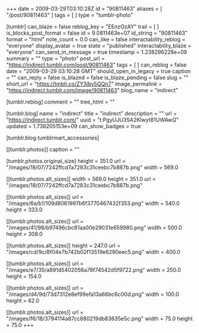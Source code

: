 +++
date = 2009-03-29T03:10:28Z
id = "90811463"
aliases = [ "/post/90811463" ]
tags = [ ]
type = "tumblr-photo"

[tumblr]
can_blaze = false
reblog_key = "EEnzOzAY"
trail = [ ]
is_blocks_post_format = false
id = 9.0811463e+07
id_string = "90811463"
format = "html"
note_count = 0.0
can_like = false
interactability_reblog = "everyone"
display_avatar = true
state = "published"
interactability_blaze = "everyone"
can_send_in_message = true
timestamp = 1.238296228e+09
summary = ""
type = "photo"
post_url = "https://indirect.tumblr.com/post/90811463"
tags = [ ]
can_reblog = false
date = "2009-03-29 03:10:28 GMT"
should_open_in_legacy = true
caption = ""
can_reply = false
is_blazed = false
is_blaze_pending = false
slug = ""
short_url = "https://tmblr.co/ZY3jby5QQn7"
image_permalink = "https://indirect.tumblr.com/image/90811463"
blog_name = "indirect"

[tumblr.reblog]
comment = ""
tree_html = ""

[tumblr.blog]
name = "indirect"
title = "indirect"
description = ""
url = "https://indirect.tumblr.com/"
uuid = "t:PgyUJU3SA2Klwyt81UWAwQ"
updated = 1.738205153e+09
can_show_badges = true

[tumblr.blog.tumblrmart_accessories]

[[tumblr.photos]]
caption = ""

[tumblr.photos.original_size]
height = 351.0
url = "/images/18/07/7242ffcd7a7283c31ceebc7b887b.png"
width = 569.0

[[tumblr.photos.alt_sizes]]
width = 569.0
height = 351.0
url = "/images/18/07/7242ffcd7a7283c31ceebc7b887b.png"

[[tumblr.photos.alt_sizes]]
url = "/images/6a/b1/109d8061997b6f3770467432f353.png"
width = 540.0
height = 333.0

[[tumblr.photos.alt_sizes]]
url = "/images/41/98/b97496cbc81aa00e29031e659980.png"
width = 500.0
height = 308.0

[[tumblr.photos.alt_sizes]]
height = 247.0
url = "/images/cd/9c/8f04e7b742b02f13519e6290eec5.png"
width = 400.0

[[tumblr.photos.alt_sizes]]
url = "/images/e7/35/a891d5402056a78f74542d5f9722.png"
width = 250.0
height = 154.0

[[tumblr.photos.alt_sizes]]
url = "/images/d4/9d/73d7312e8ef99efa13a66bc6c00d.png"
width = 100.0
height = 62.0

[[tumblr.photos.alt_sizes]]
url = "/images/f6/18/3794114a87cc880219db83635e5c.png"
width = 75.0
height = 75.0
+++
